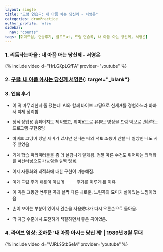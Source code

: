 ```yaml
---
layout: single
title: "드럼 연습곡: 내 아픔 아는 당신께 - 서영은"
categories: drumPractice
author_profile: false
sidebar:
  nav: "counts"
tags: [취미드럼, 연습후기, 클로드ai, 드럼 연습곡, 내 아픔 아는 당신께, 서영은]
---
```


### 1. 리듬타는마을 : 내 아픔 아는 당신께 - 서영은

{% include video id="HrLGXpLGfFA" provider="youtube" %}


### 2. [구글: 내 아픔 아시는 당신께 서영은](https://www.google.com/search?q=%EB%82%B4+%EC%95%84%ED%94%94+%EC%95%84%EC%8B%9C%EB%8A%94+%EB%8B%B9%EC%8B%A0%EA%BB%98+%EC%84%9C%EC%98%81%EC%9D%80&sca_esv=b6ca29853be66b3b&rlz=1C5GCEM_enKR1138KR1138&ei=miMnaNuAH_Tw1e8PqMbd8AI&ved=0ahUKEwjbtZG486eNAxV0ePUHHShjFy4Q4dUDCBI&uact=5&oq=%EB%82%B4+%EC%95%84%ED%94%94+%EC%95%84%EC%8B%9C%EB%8A%94+%EB%8B%B9%EC%8B%A0%EA%BB%98+%EC%84%9C%EC%98%81%EC%9D%80&gs_lp=Egxnd3Mtd2l6LXNlcnAiKOuCtCDslYTtlJQg7JWE7Iuc64qUIOuLueyLoOq7mCDshJzsmIHsnYAyBRAhGKABMgUQIRigATIFECEYoAFIlBJQ7AlYghFwAngBkAEBmAGOAaABsgeqAQM0LjW4AQPIAQD4AQGYAgigAtsEwgIKEAAYsAMY1gQYR8ICBRAAGIAEwgIEEAAYHsICBRAAGO8FwgIHECEYoAEYCpgDAIgGAZAGA5IHAzUuM6AH3SmyBwMzLjO4B9YEwgcDMC44yAcM&sclient=gws-wiz-serp){: target="_blank"}

### 3. 연습 후기

- 이 곡 마무리한지 좀 됐는데, AI와 함께 바이브 코딩으로 신세계를 경험하느라 바빠서 이제 정리함
- 정식 상업용 홈페이지도 제작했고, 취미용도로 유튜브 영상을 드럼 악보로 변환하는 프로그램 구현중임
- 바이브 코딩이 정말 재미가 있지만 신나는 때와 서로 소통이 안될 때 실망한 때도 자주 있었음
- 기계 학습 파라미터들을 좀 더 실감나게 알게됨. 정말 마른 수건도 쥐어짜는 최적화를 머신러닝으로 가능함을 살짝 맛봄.
- 이제 자동화와 최적화에 대한 구현이 가능해짐.
- 이게 드럼 후기 내용이 아닌데......... 후기를 미루게 된 이유

- 이 곡은 그동안 연주한 곡과 살짝 다른 새로운, 느린곡의 묘미가 살아있는 느낌이었음
- 손이 꼬이는 부분이 있어서 왼손을 사용했다가 다시 오른손으로 돌아옴.
- 딱 지금 수준에서 도전하기 적절하면서 좋은 곡이었음.

### 4. 라이브 영상: 조하문 '내 아픔 아시는 당신 께' | 1989년 8월 무대

{% include video id="VJRL9StbSeM" provider="youtube" %}
